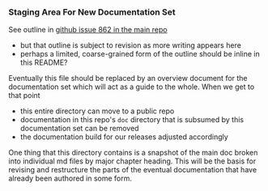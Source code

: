 ### Staging Area For New Documentation Set

See outline in [github issue 862 in the main repo](https://github.com/nimbella-corp/main/issues/862)

- but that outline is subject to revision as more writing appears here
- perhaps a limited, coarse-grained form of the outline should be inline in this README?

Eventually this file should be replaced by an overview document for the documentation set which will act as a guide to the whole.
When we get to that point

- this entire directory can move to a public repo
- documentation in this repo's `doc` directory that is subsumed by this documentation set can be removed
- the documentation build for our releases adjusted accordingly

One thing that this directory contains is a snapshot of the main doc broken into individual md files by major
chapter heading.  This will be the basis for revising and restructure the parts of the eventual documentation
that have already been authored in some form.

